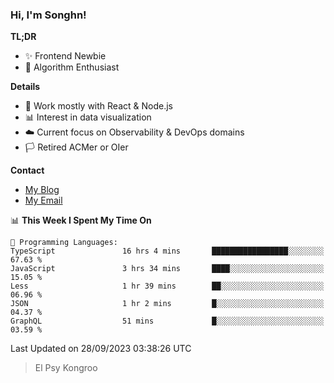 ### Hi, I'm Songhn!

**TL;DR**

- ✨ Frontend Newbie
- 🎈 Algorithm Enthusiast

**Details**

- 🎯 Work mostly with React & Node.js
- 📊 Interest in data visualization
- ☁️ Current focus on Observability & DevOps domains
- 🏳️ Retired ACMer or OIer

**Contact**
- [My Blog](https://blog.songhn.com)
- [My Email](mailto:songhn233@gmail.com)

<!--START_SECTION:waka-->
📊 **This Week I Spent My Time On** 

```text
💬 Programming Languages: 
TypeScript               16 hrs 4 mins       █████████████████░░░░░░░░   67.63 % 
JavaScript               3 hrs 34 mins       ████░░░░░░░░░░░░░░░░░░░░░   15.05 % 
Less                     1 hr 39 mins        ██░░░░░░░░░░░░░░░░░░░░░░░   06.96 % 
JSON                     1 hr 2 mins         █░░░░░░░░░░░░░░░░░░░░░░░░   04.37 % 
GraphQL                  51 mins             █░░░░░░░░░░░░░░░░░░░░░░░░   03.59 % 
```


 Last Updated on 28/09/2023 03:38:26 UTC
<!--END_SECTION:waka-->

> El Psy Kongroo
